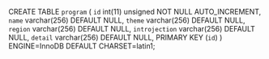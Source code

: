 CREATE TABLE `program` (
  `id` int(11) unsigned NOT NULL AUTO_INCREMENT,
  `name` varchar(256) DEFAULT NULL,
  `theme` varchar(256) DEFAULT NULL,
  `region` varchar(256) DEFAULT NULL,
  `introjection` varchar(256) DEFAULT NULL,
  `detail` varchar(256) DEFAULT NULL,
  PRIMARY KEY (`id`)
) ENGINE=InnoDB DEFAULT CHARSET=latin1;